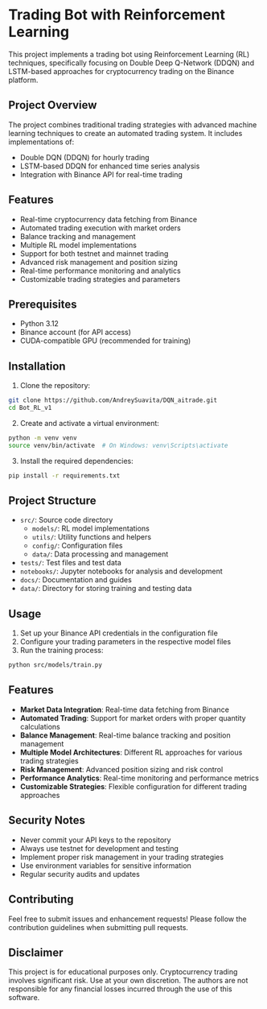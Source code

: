 # Trading Bot with Reinforcement Learning

This project implements a trading bot using Reinforcement Learning (RL) techniques, specifically focusing on Double Deep Q-Network (DDQN) and LSTM-based approaches for cryptocurrency trading on the Binance platform.

## Project Overview

The project combines traditional trading strategies with advanced machine learning techniques to create an automated trading system. It includes implementations of:
- Double DQN (DDQN) for hourly trading
- LSTM-based DDQN for enhanced time series analysis
- Integration with Binance API for real-time trading

## Features

- Real-time cryptocurrency data fetching from Binance
- Automated trading execution with market orders
- Balance tracking and management
- Multiple RL model implementations
- Support for both testnet and mainnet trading
- Advanced risk management and position sizing
- Real-time performance monitoring and analytics
- Customizable trading strategies and parameters

## Prerequisites

- Python 3.12
- Binance account (for API access)
- CUDA-compatible GPU (recommended for training)

## Installation

1. Clone the repository:
```bash
git clone https://github.com/AndreySuavita/DQN_aitrade.git
cd Bot_RL_v1
```

2. Create and activate a virtual environment:
```bash
python -m venv venv
source venv/bin/activate  # On Windows: venv\Scripts\activate
```

3. Install the required dependencies:
```bash
pip install -r requirements.txt
```

## Project Structure

- `src/`: Source code directory
  - `models/`: RL model implementations
  - `utils/`: Utility functions and helpers
  - `config/`: Configuration files
  - `data/`: Data processing and management
- `tests/`: Test files and test data
- `notebooks/`: Jupyter notebooks for analysis and development
- `docs/`: Documentation and guides
- `data/`: Directory for storing training and testing data

## Usage

1. Set up your Binance API credentials in the configuration file
2. Configure your trading parameters in the respective model files
3. Run the training process:
```bash
python src/models/train.py
```

## Features

- **Market Data Integration**: Real-time data fetching from Binance
- **Automated Trading**: Support for market orders with proper quantity calculations
- **Balance Management**: Real-time balance tracking and position management
- **Multiple Model Architectures**: Different RL approaches for various trading strategies
- **Risk Management**: Advanced position sizing and risk control
- **Performance Analytics**: Real-time monitoring and performance metrics
- **Customizable Strategies**: Flexible configuration for different trading approaches

## Security Notes

- Never commit your API keys to the repository
- Always use testnet for development and testing
- Implement proper risk management in your trading strategies
- Use environment variables for sensitive information
- Regular security audits and updates

## Contributing

Feel free to submit issues and enhancement requests! Please follow the contribution guidelines when submitting pull requests.

## Disclaimer

This project is for educational purposes only. Cryptocurrency trading involves significant risk. Use at your own discretion. The authors are not responsible for any financial losses incurred through the use of this software. 